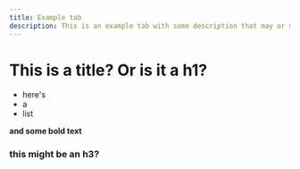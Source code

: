 ```yaml
---
title: Example tab
description: This is an example tab with some description that may or may not be needed
---
```


# This is a title? Or is it a h1?

- here's
- a
- list

**and some bold text**

### this might be an h3?
